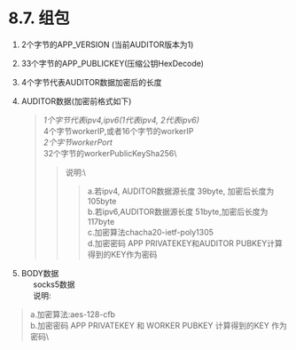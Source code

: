 # 8.7. 组包

1. 2个字节的APP\_VERSION (当前AUDITOR版本为1)
2. 33个字节的APP\_PUBLICKEY(压缩公钥HexDecode)
3. 4个字节代表AUDITOR数据加密后的长度
4.  AUDITOR数据(加密前格式如下)

    > _1个字节代表ipv4,ipv6(1代表ipv4, 2代表ipv6)_\
    > 4个字节workerIP,或者16个字节的workerIP\
    > _2个字节workerPort_\
    > 32个字节的workerPublicKeySha256\
    >
    >
    > > 说明:\
    > >
    > >
    > > > a.若ipv4, AUDITOR数据源长度 39byte, 加密后长度为105byte\
    > > > b.若ipv6,AUDITOR数据源长度 51byte,加密后长度为117byte\
    > > > c.加密算法chacha20-ietf-poly1305\
    > > > d.加密密码 APP PRIVATEKEY和AUDITOR PUBKEY计算得到的KEY作为密码
5. BODY数据\
     socks5数据\
     说明:

> a.加密算法:aes-128-cfb\
> b.加密密码 APP PRIVATEKEY 和 WORKER PUBKEY 计算得到的KEY 作为密码\
>

